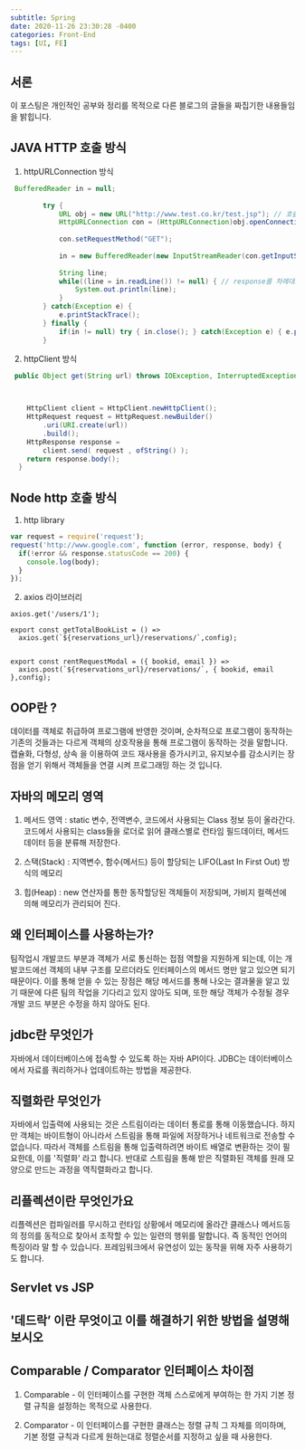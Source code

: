 ```yaml
---
subtitle: Spring
date: 2020-11-26 23:30:28 -0400
categories: Front-End 
tags: [UI, FE]
---
```


## 서론
이 포스팅은 개인적인 공부와 정리를 목적으로 다른 블로그의 글들을 짜집기한 내용들임을 밝힙니다.

## JAVA HTTP 호출 방식

1.  httpURLConnection 방식

```JAVA
 BufferedReader in = null;
 
        try {
            URL obj = new URL("http://www.test.co.kr/test.jsp"); // 호출할 url
            HttpURLConnection con = (HttpURLConnection)obj.openConnection();
 
            con.setRequestMethod("GET");
 
            in = new BufferedReader(new InputStreamReader(con.getInputStream(), "UTF-8"));
        
            String line;
            while((line = in.readLine()) != null) { // response를 차례대로 출력
                System.out.println(line);
            }
        } catch(Exception e) {
            e.printStackTrace();
        } finally {
            if(in != null) try { in.close(); } catch(Exception e) { e.printStackTrace(); }
        }
```

2. httpClient 방식

```JAVA
 public Object get(String url) throws IOException, InterruptedException {

 

    HttpClient client = HttpClient.newHttpClient();
    HttpRequest request = HttpRequest.newBuilder()
        .uri(URI.create(url))
        .build();
    HttpResponse response =
        client.send( request , ofString() );
    return response.body();
  }
```


## Node http 호출 방식

1. http library


```JAVascript
var request = require('request');
request('http://www.google.com', function (error, response, body) {
  if(!error && response.statusCode == 200) {
    console.log(body);
  }
});
```

2. axios 라이브러리

```React
axios.get('/users/1');
```

```
export const getTotalBookList = () =>
  axios.get(`${reservations_url}/reservations/`,config);

  
export const rentRequestModal = ({ bookid, email }) =>
  axios.post(`${reservations_url}/reservations/`, { bookid, email },config);
```
 

 ## OOP란 ?

 데이터를 객체로 취급하여 프로그램에 반영한 것이며, 순차적으로 프로그램이 동작하는 기존의 것들과는 다르게 객체의 상호작용을 통해 프로그램이 동작하는 것을 말합니다. 캡슐화, 다형성, 상속 을 이용하여 코드 재사용을 증가시키고, 유지보수를 감소시키는 장점을 얻기 위해서 객체들을 연결 시켜 프로그래밍 하는 것 입니다.


## 자바의 메모리 영역

1. 메서드 영역 : static 변수, 전역변수, 코드에서 사용되는 Class 정보 등이 올라간다.코드에서 사용되는 class들을 로더로 읽어 클래스별로 런타임 필드데이터, 메서드 데이터 등을 분류해 저장한다.

2. 스택(Stack) : 지역변수, 함수(메서드) 등이 할당되는 LIFO(Last In First Out) 방식의 메모리

3. 힙(Heap) : new 연산자를 통한 동작할당된 객체들이 저장되며, 가비지 컬렉션에 의해 메모리가 관리되어 진다.

## 왜 인터페이스를 사용하는가? 


팀작업시 개발코드 부분과 객체가 서로 통신하는 접점 역할을 지원하게 되는데, 이는 개발코드에선 객체의 내부 구조를 모르더라도 인터페이스의 메서드 명만 알고 있으면 되기 때문이다. 이를 통해 얻을 수 있는 장점은 해당 메서드를 통해 나오는 결과물을 알고 있기 때문에 다른 팀의 작업을 기다리고 있지 않아도 되며, 또한 해당 객체가 수정될 경우 개발 코드 부분은 수정을 하지 않아도 된다.

## jdbc란 무엇인가


자바에서 데이터베이스에 접속할 수 있도록 하는 자바 API이다. JDBC는 데이터베이스에서 자료를 쿼리하거나 업데이트하는 방법을 제공한다.

## 직렬화란 무엇인가

자바에서 입출력에 사용되는 것은 스트림이라는 데이터 통로를 통해 이동했습니다. 하지만 객체는 바이트형이 아니라서 스트림을 통해 파일에 저장하거나 네트워크로 전송할 수 없습니다. 따라서 객체를 스트림을 통해 입출력하려면 바이트 배열로 변환하는 것이 필요한데, 이를 '직렬화' 라고 합니다. 반대로 스트림을 통해 받은 직렬화된 객체를 원래 모양으로 만드는 과정을 역직렬화라고 합니다.

## 리플렉션이란 무엇인가요

리플렉션은 컴파일러를 무시하고 런타임 상황에서 메모리에 올라간 클래스나 메서드등의 정의를 동적으로 찾아서 조작할 수 있는 일련의 행위를 말합니다. 즉 동적인 언어의 특징이라 말 할 수 있습니다. 프레임워크에서 유연성이 있는 동작을 위해 자주 사용하기도 합니다.


## Servlet vs JSP

## '데드락’ 이란 무엇이고 이를 해결하기 위한 방법을 설명해 보시오

## Comparable / Comparator 인터페이스 차이점

1. Comparable - 이 인터페이스를 구현한 객체 스스로에게 부여하는 한 가지 기본 정렬 규칙을 설정하는 목적으로 사용한다.

1. Comparator - 이 인터페이스를 구현한 클래스는 정렬 규칙 그 자체를 의미하며, 기본 정렬 규칙과 다르게 원하는대로 정렬순서를 지정하고 싶을 때 사용한다.


